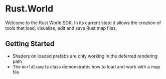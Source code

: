 # Rust.World

Welcome to the Rust World SDK. In its current state it allows the creation of tools that load, visualize, edit and save Rust map files.

## Getting Started

* Shaders on loaded prefabs are only working in the deferred rendering path
* The `WorldExample` class demonstrates how to load and work with a map file
